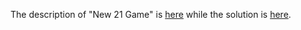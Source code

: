 The description of "New 21 Game" is [here](https://leetcode.com/problems/new-21-game/description/) while the solution is [here]().
